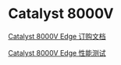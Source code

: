 

# Catalyst 8000V

[Catalyst 8000V Edge 订购文档](https://www.cisco.com/c/en/us/products/collateral/routers/catalyst-8000v-edge-software/nb-06-cat8000v-edge-sw-og-cte-en.html)

[Catalyst 8000V Edge 性能测试](https://www.cisco.com/c/dam/en/us/products/collateral/routers/catalyst-8000v-edge-software/cat-8000v-edge-sw-miercom-report.pdf)

